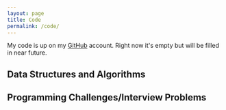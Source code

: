 ```yaml
---
layout: page
title: Code
permalink: /code/
---
```


My code is up on my [GitHub](https://github.com/jordanAnderson) account. Right now it's empty but will be filled in near future.

<h2>Data Structures and Algorithms </h2>

<h2>Programming Challenges/Interview Problems</h2>